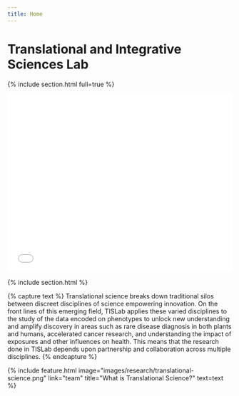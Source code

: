 ```yaml
---
title: Home
---
```


# Trans<wbr>lational and Inte<wbr>grative Sciences Lab

{% include section.html full=true %}

<style>
  iframe {
    width: 100%;
    height: min(400px, 50vw);
    border: none;
  }
</style>
  
<iframe src="map"></iframe>

{% include section.html %}

{% capture text %}
Translational science breaks down traditional silos between discreet disciplines of science empowering innovation.
On the front lines of this emerging field, TISLab applies these varied disciplines to the study of the data encoded on phenotypes to unlock new understanding and amplify discovery in areas such as rare disease diagnosis in both plants and humans, accelerated cancer research, and understanding the impact of exposures and other influences on health.
This means that the research done in TISLab depends upon partnership and collaboration across multiple disciplines.
{% endcapture %}

{%
  include feature.html
  image="images/research/translational-science.png"
  link="team"
  title="What is Translational Science?"
  text=text
%}

